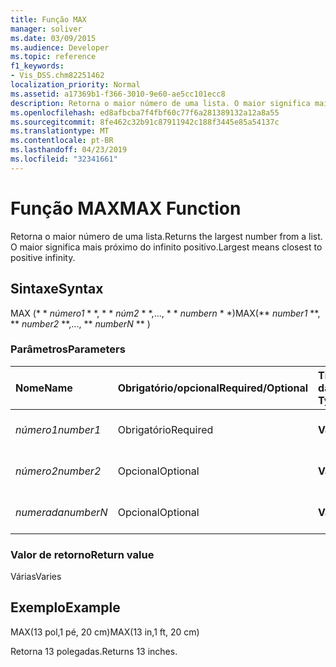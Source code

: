 ```yaml
---
title: Função MAX
manager: soliver
ms.date: 03/09/2015
ms.audience: Developer
ms.topic: reference
f1_keywords:
- Vis_DSS.chm82251462
localization_priority: Normal
ms.assetid: a17369b1-f366-3010-9e60-ae5cc101ecc8
description: Retorna o maior número de uma lista. O maior significa mais próximo do infinito positivo.
ms.openlocfilehash: ed8afbcba7f4fbf60c77f6a281389132a12a8a55
ms.sourcegitcommit: 8fe462c32b91c87911942c188f3445e85a54137c
ms.translationtype: MT
ms.contentlocale: pt-BR
ms.lasthandoff: 04/23/2019
ms.locfileid: "32341661"
---
```

# <a name="max-function"></a><span data-ttu-id="0611a-104">Função MAX</span><span class="sxs-lookup"><span data-stu-id="0611a-104">MAX Function</span></span>

<span data-ttu-id="0611a-105">Retorna o maior número de uma lista.</span><span class="sxs-lookup"><span data-stu-id="0611a-105">Returns the largest number from a list.</span></span> <span data-ttu-id="0611a-106">O maior significa mais próximo do infinito positivo.</span><span class="sxs-lookup"><span data-stu-id="0611a-106">Largest means closest to positive infinity.</span></span>
  
## <a name="syntax"></a><span data-ttu-id="0611a-107">Sintaxe</span><span class="sxs-lookup"><span data-stu-id="0611a-107">Syntax</span></span>

<span data-ttu-id="0611a-108">MAX (\* \* *número1* \* \*, \* \* *núm2* \* \*,..., \* \* *numbern* \* \*)</span><span class="sxs-lookup"><span data-stu-id="0611a-108">MAX(\*\* *number1* \*\*, \*\* *number2* \*\*,..., \*\* *numberN* \*\* )</span></span> 
  
### <a name="parameters"></a><span data-ttu-id="0611a-109">Parâmetros</span><span class="sxs-lookup"><span data-stu-id="0611a-109">Parameters</span></span>

|<span data-ttu-id="0611a-110">**Nome**</span><span class="sxs-lookup"><span data-stu-id="0611a-110">**Name**</span></span>|<span data-ttu-id="0611a-111">**Obrigatório/opcional**</span><span class="sxs-lookup"><span data-stu-id="0611a-111">**Required/Optional**</span></span>|<span data-ttu-id="0611a-112">**Tipo de dados**</span><span class="sxs-lookup"><span data-stu-id="0611a-112">**Data Type**</span></span>|<span data-ttu-id="0611a-113">**Descrição**</span><span class="sxs-lookup"><span data-stu-id="0611a-113">**Description**</span></span>|
|:-----|:-----|:-----|:-----|
| <span data-ttu-id="0611a-114">_número1_</span><span class="sxs-lookup"><span data-stu-id="0611a-114">_number1_</span></span> <br/> |<span data-ttu-id="0611a-115">Obrigatório</span><span class="sxs-lookup"><span data-stu-id="0611a-115">Required</span></span>  <br/> |<span data-ttu-id="0611a-116">**Vai**</span><span class="sxs-lookup"><span data-stu-id="0611a-116">**Varies**</span></span> <br/> |<span data-ttu-id="0611a-117">O primeiro número na lista.</span><span class="sxs-lookup"><span data-stu-id="0611a-117">The first number in the list.</span></span>  <br/> |
| <span data-ttu-id="0611a-118">_número2_</span><span class="sxs-lookup"><span data-stu-id="0611a-118">_number2_</span></span> <br/> |<span data-ttu-id="0611a-119">Opcional</span><span class="sxs-lookup"><span data-stu-id="0611a-119">Optional</span></span>  <br/> |<span data-ttu-id="0611a-120">**Vai**</span><span class="sxs-lookup"><span data-stu-id="0611a-120">**Varies**</span></span> <br/> | <span data-ttu-id="0611a-121">O segundo número na lista.</span><span class="sxs-lookup"><span data-stu-id="0611a-121">The second number in the list.</span></span>  <br/> |
| <span data-ttu-id="0611a-122">_numerada_</span><span class="sxs-lookup"><span data-stu-id="0611a-122">_numberN_</span></span> <br/> |<span data-ttu-id="0611a-123">Opcional</span><span class="sxs-lookup"><span data-stu-id="0611a-123">Optional</span></span>  <br/> |<span data-ttu-id="0611a-124">**Vai**</span><span class="sxs-lookup"><span data-stu-id="0611a-124">**Varies**</span></span> <br/> |<span data-ttu-id="0611a-125">O enésimo número na lista.</span><span class="sxs-lookup"><span data-stu-id="0611a-125">The nth number in the list.</span></span>  <br/> |
   
### <a name="return-value"></a><span data-ttu-id="0611a-126">Valor de retorno</span><span class="sxs-lookup"><span data-stu-id="0611a-126">Return value</span></span>

<span data-ttu-id="0611a-127">Várias</span><span class="sxs-lookup"><span data-stu-id="0611a-127">Varies</span></span>
  
## <a name="example"></a><span data-ttu-id="0611a-128">Exemplo</span><span class="sxs-lookup"><span data-stu-id="0611a-128">Example</span></span>

<span data-ttu-id="0611a-129">MAX(13 pol,1 pé, 20 cm)</span><span class="sxs-lookup"><span data-stu-id="0611a-129">MAX(13 in,1 ft, 20 cm)</span></span> 
  
<span data-ttu-id="0611a-130">Retorna 13 polegadas.</span><span class="sxs-lookup"><span data-stu-id="0611a-130">Returns 13 inches.</span></span> 
  

